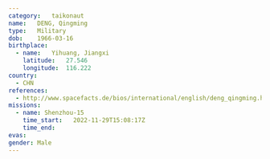 ```yaml
---
category:	taikonaut
name:	DENG, Qingming
type:	Military
dob:	1966-03-16
birthplace:
  - name:	Yihuang, Jiangxi
    latitude:	27.546
    longitude:	116.222
country:
  - CHN
references:
  - http://www.spacefacts.de/bios/international/english/deng_qingming.htm
missions:
  - name: Shenzhou-15
    time_start:   2022-11-29T15:08:17Z
    time_end:
evas:
gender:	Male
---
```

